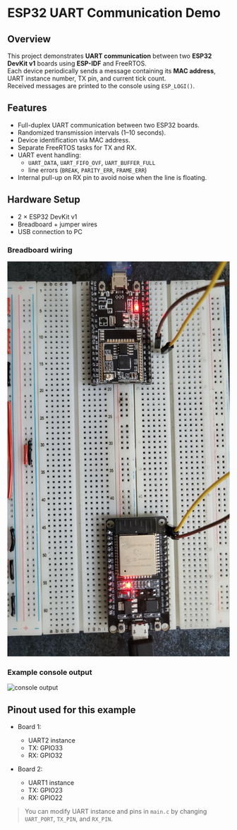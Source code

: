 # ESP32 UART Communication Demo

## Overview
This project demonstrates **UART communication** between two **ESP32 DevKit v1** boards using **ESP-IDF** and FreeRTOS.  
Each device periodically sends a message containing its **MAC address**, UART instance number, TX pin, and current tick count.  
Received messages are printed to the console using `ESP_LOGI()`.

## Features
- Full-duplex UART communication between two ESP32 boards.
- Randomized transmission intervals (1–10 seconds).
- Device identification via MAC address.
- Separate FreeRTOS tasks for TX and RX.
- UART event handling:
  - `UART_DATA`, `UART_FIFO_OVF`, `UART_BUFFER_FULL`
  - line errors (`BREAK`, `PARITY_ERR`, `FRAME_ERR`)
- Internal pull-up on RX pin to avoid noise when the line is floating.

## Hardware Setup
- 2 × ESP32 DevKit v1
- Breadboard + jumper wires
- USB connection to PC

### Breadboard wiring
![breadboard wiring](docs/breadboard.jpg)

### Example console output
![console output](docs/console.png)

## Pinout used for this example
- Board 1:
  - UART2 instance
  - TX: GPIO33
  - RX: GPIO32

- Board 2:
  - UART1 instance
  - TX: GPIO23
  - RX: GPIO22

> You can modify UART instance and pins in `main.c` by changing `UART_PORT`, `TX_PIN`, and `RX_PIN`.

